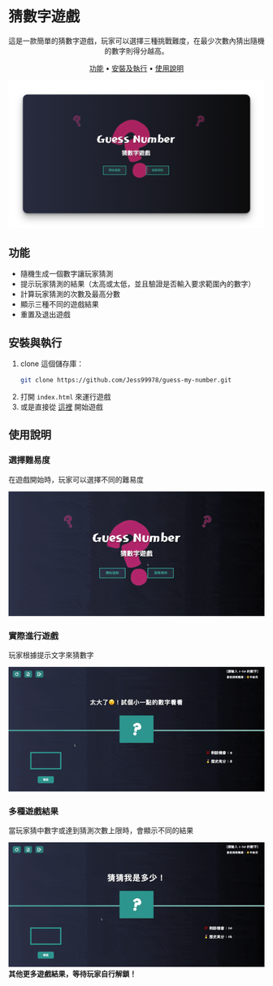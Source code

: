 # 猜數字遊戲

 <p align="center">
  這是一款簡單的猜數字遊戲，玩家可以選擇三種挑戰難度，在最少次數內猜出隨機的數字則得分越高。
    <br />
    </p>
<p align="center">
  <a href="#功能">功能</a> •
  <a href="#安裝及執行">安裝及執行</a> •
  <a href="#使用說明">使用說明</a>
</p>
<p align="center">

![電腦版預覽圖](image/preview.png "Desktop Preview")

</p>

## 功能

- 隨機生成一個數字讓玩家猜測
- 提示玩家猜測的結果（太高或太低，並且驗證是否輸入要求範圍內的數字）
- 計算玩家猜測的次數及最高分數
- 顯示三種不同的遊戲結果
- 重置及退出遊戲

## 安裝與執行
1. clone 這個儲存庫：
   ```bash
   git clone https://github.com/Jess99978/guess-my-number.git
   ```
2. 打開 `index.html` 來運行遊戲
3. 或是直接從 [這裡](https://jess99978.github.io/guess-my-number/) 開始遊戲

## 使用說明

### 選擇難易度

在遊戲開始時，玩家可以選擇不同的難易度

![選擇難易度](image/choose-difficulty.gif)

### 實際進行遊戲

玩家根據提示文字來猜數字

![實際玩遊戲](image/gameplay.gif)

### 多種遊戲結果

當玩家猜中數字或達到猜測次數上限時，會顯示不同的結果

![成功猜中](image/success.gif)
<br />
**其他更多遊戲結果，等待玩家自行解鎖！**
